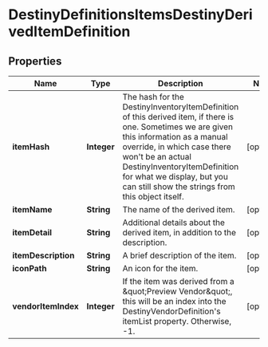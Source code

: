 
# DestinyDefinitionsItemsDestinyDerivedItemDefinition

## Properties
Name | Type | Description | Notes
------------ | ------------- | ------------- | -------------
**itemHash** | **Integer** | The hash for the DestinyInventoryItemDefinition of this derived item, if there is one. Sometimes we are given this information as a manual override, in which case there won&#39;t be an actual DestinyInventoryItemDefinition for what we display, but you can still show the strings from this object itself. |  [optional]
**itemName** | **String** | The name of the derived item. |  [optional]
**itemDetail** | **String** | Additional details about the derived item, in addition to the description. |  [optional]
**itemDescription** | **String** | A brief description of the item. |  [optional]
**iconPath** | **String** | An icon for the item. |  [optional]
**vendorItemIndex** | **Integer** | If the item was derived from a \&quot;Preview Vendor\&quot;, this will be an index into the DestinyVendorDefinition&#39;s itemList property. Otherwise, -1. |  [optional]



